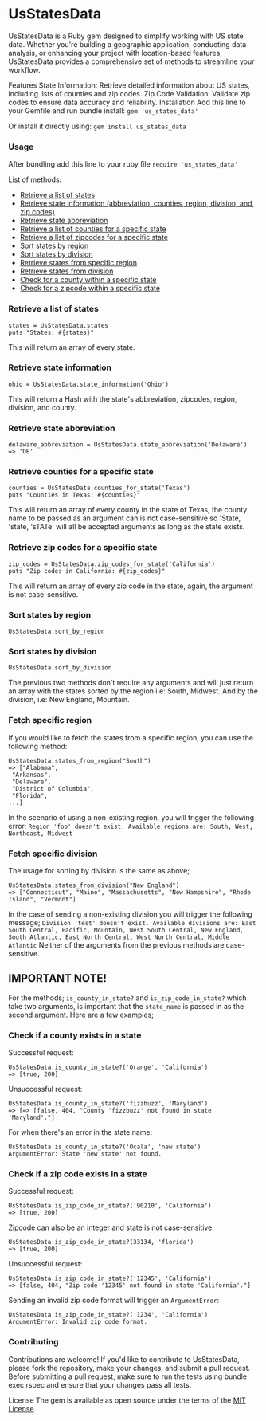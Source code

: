 # UsStatesData
UsStatesData is a Ruby gem designed to simplify working with US state data. Whether you're building a geographic application, conducting data analysis, or enhancing your project with location-based features, UsStatesData provides a comprehensive set of methods to streamline your workflow.

Features
State Information: Retrieve detailed information about US states, including lists of counties and zip codes.
Zip Code Validation: Validate zip codes to ensure data accuracy and reliability.
Installation
Add this line to your Gemfile and run bundle install:
`gem 'us_states_data'`

Or install it directly using:
`gem install us_states_data`

### Usage
After bundling add this line to your ruby file
`require 'us_states_data'`

List of methods:
- [Retrieve a list of states](#retrieve-a-list-of-states)
- [Retrieve state information (abbreviation, counties, region, division, and, zip codes)](#retrieve-state-information)
- [Retrieve state abbreviation](#retrieve-state-abbreviation)
- [Retrieve a list of counties for a specific state](#retrieve-counties-for-a-specific-state)
- [Retrieve a list of zipcodes for a specific state](#retrieve-zip-codes-for-a-specific-state)
- [Sort states by region](#sort-states-by-region)
- [Sort states by division](#sort-states-by-division)
- [Retrieve states from specific region](#fetch-specific-region)
- [Retrieve states from division](#fetch-specific-division)
- [Check for a county within a specific state](#check-if-a-county-exists-in-a-state)
- [Check for a zipcode within a specific state](#check-if-a-zip-code-exists-in-a-state)

  
### Retrieve a list of states
```
states = UsStatesData.states
puts "States: #{states}"
```
This will return an array of every state. 

### Retrieve state information
```
ohio = UsStatesData.state_information('Ohio')
```
This will return a Hash with the state's abbreviation, zipcodes, region, division, and county.

### Retrieve state abbreviation
```
delaware_abbreviation = UsStatesData.state_abbreviation('Delaware')
=> 'DE'
```

### Retrieve counties for a specific state
```
counties = UsStatesData.counties_for_state('Texas')
puts "Counties in Texas: #{counties}"
```
This will return an array of every county in the state of Texas, the county name to be passed as an argument can is not case-sensitive so 'State, 'state, 'sTATe' will all be accepted arguments as long as the state exists.


### Retrieve zip codes for a specific state
```
zip_codes = UsStatesData.zip_codes_for_state('California')
puts "Zip codes in California: #{zip_codes}"
```
This will return an array of every zip code in the state, again, the argument is not case-sensitive. 


### Sort states by region
```
UsStatesData.sort_by_region
```

### Sort states by division
```
UsStatesData.sort_by_division
```

The previous two methods don't require any arguments and will just return an array with the states sorted by the region i.e: South, Midwest. And by the division, i.e: New England, Mountain.

### Fetch specific region
If you would like to fetch the states from a specific region, you can use the following method:
```
UsStatesData.states_from_region("South")
=> ["Alabama",
 "Arkansas",
 "Delaware",
 "District of Columbia",
 "Florida",
...]
```
In the scenario of using a non-existing region, you will trigger the following error: `Region 'foo' doesn't exist. Available regions are: South, West, Northeast, Midwest`


### Fetch specific division
The usage for sorting by division is the same as above;
```
UsStatesData.states_from_division("New England")
=> ["Connecticut", "Maine", "Massachusetts", "New Hampshire", "Rhode Island", "Vermont"]
```
In the case of sending a non-existing division you will trigger the following message; `Division 'test' doesn't exist. Available divisions are: East South Central, Pacific, Mountain, West South Central, New England, South Atlantic, East North Central, West North Central, Middle Atlantic`
Neither of the arguments from the previous methods are case-sensitive.

## IMPORTANT NOTE!
For the methods; `is_county_in_state?` and `is_zip_code_in_state?` which take two arguments, is important that the `state_name` is passed in as the second argument. Here are a few examples;

### Check if a county exists in a state
Successful request:
```
UsStatesData.is_county_in_state?('Orange', 'California')
=> [true, 200]
```

Unsuccessful request:
```
UsStatesData.is_county_in_state?('fizzbuzz', 'Maryland')
=> [=> [false, 404, "County 'fizzbuzz' not found in state 'Maryland'."]
```

For when there's an error in the state name:
```
UsStatesData.is_county_in_state?('Ocala', 'new state')
ArgumentError: State 'new state' not found.
```

### Check if a zip code exists in a state
Successful request:
```
UsStatesData.is_zip_code_in_state?('90210', 'California')
=> [true, 200]
```

Zipcode can also be an integer and state is not case-sensitive:
```
UsStatesData.is_zip_code_in_state?(33134, 'florida')
=> [true, 200]
```

Unsuccessful request:
```
UsStatesData.is_zip_code_in_state?('12345', 'California')
=> [false, 404, "Zip code '12345' not found in state 'California'."]
```

Sending an invalid zip code format will trigger an `ArgumentError`:
```
UsStatesData.is_zip_code_in_state?('1234', 'California')
ArgumentError: Invalid zip code format.
```


### Contributing
Contributions are welcome! If you'd like to contribute to UsStatesData, please fork the repository, make your changes, and submit a pull request. Before submitting a pull request, make sure to run the tests using bundle exec rspec and ensure that your changes pass all tests.

License
The gem is available as open source under the terms of the [MIT License](https://github.com/jdsoteldo/us_states_data_gem/blob/main/LICENSE.txt).
